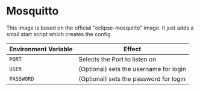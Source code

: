 # Mosquitto

This image is based on the official "eclipse-mosquitto" image.
It just adds a small start script which creates the config.

| Environment Variable | Effect                                 |
|----------------------|----------------------------------------|
| ``PORT``             | Selects the Port to listen on          |
| ``USER``             | (Optional) sets the username for login |
| ``PASSWORD``         | (Optional) sets the password for login |